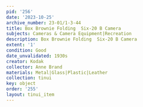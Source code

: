```yaml
---
pid: '256'
date: '2023-10-25'
archive_number: 23-01/1-3-44
title: Box Brownie Folding  Six-20 B Camera
subjects: Cameras & Camera Equipment|Recreation
description: Box Brownie Folding  Six-20 B Camera
extent: '1'
condition: Good
date_unvalidated: 1930s
creator: Kodak
collector: Anne Brand
materials: Metal|Glass|Plastic|Leather
collection: tinui
key: object
order: '255'
layout: tinui_item
---
```


